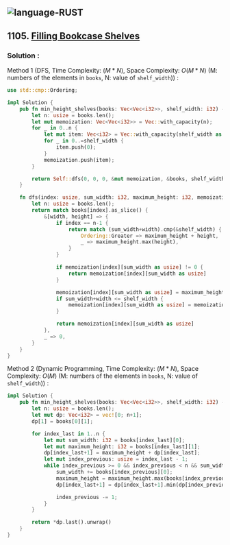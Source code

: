 ![language-RUST](https://img.shields.io/badge/RUST-8d4004?style=for-the-badge&logo=RUST)
---

## 1105. [Filling Bookcase Shelves](https://leetcode.com/problems/filling-bookcase-shelves)

### Solution :

Method 1 (DFS, Time Complexity: $(M*N)$, Space Complexity: $O(M*N)$ (M: numbers of the elements in `books`, N: value of `shelf_width`)) :
```rust
use std::cmp::Ordering;

impl Solution {
    pub fn min_height_shelves(books: Vec<Vec<i32>>, shelf_width: i32) -> i32 {
        let n: usize = books.len();
        let mut memoization: Vec<Vec<i32>> = Vec::with_capacity(n);
        for _ in 0..n {
            let mut item: Vec<i32> = Vec::with_capacity(shelf_width as usize);
            for _ in 0..=shelf_width {
                item.push(0);
            }
            memoization.push(item);
        }

        return Self::dfs(0, 0, 0, &mut memoization, &books, shelf_width)
    }

    fn dfs(index: usize, sum_width: i32, maximum_height: i32, memoization: &mut Vec<Vec<i32>>, books: &Vec<Vec<i32>>, shelf_width: i32) -> i32 {
        let n: usize = books.len();
        return match books[index].as_slice() {
            &[width, height] => {
                if index == n-1 {
                    return match (sum_width+width).cmp(&shelf_width) {
                        Ordering::Greater => maximum_height + height,
                        _ => maximum_height.max(height),
                    }
                }

                if memoization[index][sum_width as usize] != 0 {
                    return memoization[index][sum_width as usize]
                }

                memoization[index][sum_width as usize] = maximum_height + Self::dfs(index+1, width, height, memoization, books, shelf_width);
                if sum_width+width <= shelf_width {
                    memoization[index][sum_width as usize] = memoization[index][sum_width as usize].min(Self::dfs(index+1, sum_width+width, maximum_height.max(height), memoization, books, shelf_width));
                }

                return memoization[index][sum_width as usize]
            },
            _ => 0,
        }
    }
}
```

Method 2 (Dynamic Programming, Time Complexity: $(M*N)$, Space Complexity: $O(M)$ (M: numbers of the elements in `books`, N: value of `shelf_width`)) :
```rust
impl Solution {
    pub fn min_height_shelves(books: Vec<Vec<i32>>, shelf_width: i32) -> i32 {
        let n: usize = books.len();
        let mut dp: Vec<i32> = vec![0; n+1];
        dp[1] = books[0][1];

        for index_last in 1..n {
            let mut sum_width: i32 = books[index_last][0];
            let mut maximum_height: i32 = books[index_last][1];
            dp[index_last+1] = maximum_height + dp[index_last];
            let mut index_previous: usize = index_last - 1;
            while index_previous >= 0 && index_previous < n && sum_width+books[index_previous][0] <= shelf_width {
                sum_width += books[index_previous][0];
                maximum_height = maximum_height.max(books[index_previous][1]);
                dp[index_last+1] = dp[index_last+1].min(dp[index_previous] + maximum_height);

                index_previous -= 1;
            }
        }

        return *dp.last().unwrap()
    }
}
```
